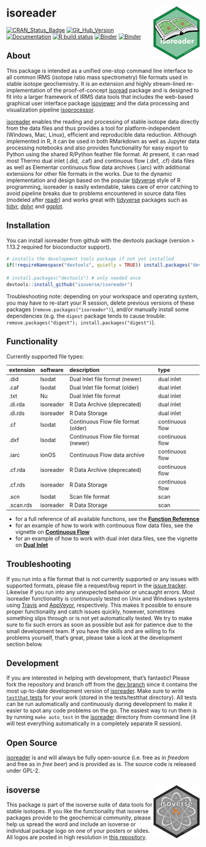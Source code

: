 
<!-- README.md is generated from README.Rmd. Please edit that file -->

# isoreader <a href='https://isoreader.isoverse.org'><img src='man/figures/isoreader_logo_thumb.png' align="right" height="138.5"/></a>

[![CRAN\_Status\_Badge](https://www.r-pkg.org/badges/version/isoreader)](https://cran.r-project.org/package=isoreader)
[![Git\_Hub\_Version](https://img.shields.io/badge/GitHub-1.2.3-orange.svg?style=flat-square)](https://github.com/isoverse/isoreader/commits)
[![Documentation](https://img.shields.io/badge/docs-online-green.svg)](https://isoreader.isoverse.org/)
[![R build
status](https://github.com/isoverse/isoreader/workflows/R-CMD-check/badge.svg)](https://github.com/isoverse/isoreader/actions?workflow=R-CMD-check)
[![Binder](https://img.shields.io/badge/launch-RStudio-blue.svg)](https://mybinder.org/v2/gh/isoverse/isoreader/binder?urlpath=rstudio)
[![Binder](https://img.shields.io/badge/launch-Jupyter-orange.svg)](https://mybinder.org/v2/gh/isoverse/isoreader/binder?urlpath=lab)

## About

This package is intended as a unified one-stop command line interface to
all common IRMS (isotope ratio mass spectrometry) file formats used in
stable isotope geochemistry. It is an extension and highly stream-lined
re-implementation of the proof-of-concept
[isoread](https://github.com/sebkopf/isoread) package and is designed to
fit into a larger framework of IRMS data tools that includes the
web-based graphical user interface package
[isoviewer](https://github.com/isoverse/isoviewer) and the data
processing and visualization pipeline
[isoprocessor](https://github.com/isoverse/isoprocessor).

[isoreader](https://isoreader.isoverse.org/) enables the reading and
processing of stable isotope data directly from the data files and thus
provides a tool for platform-independent (Windows, Mac, Linux),
efficient and reproducible data reduction. Although implemented in R, it
can be used in both RMarkdown as well as Jupyter data processing
notebooks and also provides functionality for easy export to Python
using the shared R/Python feather file format. At present, it can read
most Thermo dual inlet (.did, .caf) and continuous flow (.dxf, .cf) data
files as well as Elementar continuous flow data archives (.iarc) with
additional extensions for other file formats in the works. Due to the
dynamic implementation and design based on the popular
[tidyverse](https://www.tidyverse.org/) style of R programming,
isoreader is easily extendable, takes care of error catching to avoid
pipeline breaks due to problems encountered in source data files
(modeled after [readr](https://readr.tidyverse.org/)) and works great
with [tidyverse](https://www.tidyverse.org/) packages such as
[tidyr](https://tidyr.tidyverse.org/),
[dplyr](https://dplyr.tidyverse.org/) and
[ggplot](https://ggplot2.tidyverse.org/).

## Installation

You can install isoreader from github with the devtools package (version
\> 1.13.2 required for bioconductor support).

``` r
# installs the development tools package if not yet installed
if(!requireNamespace("devtools", quietly = TRUE)) install.packages("devtools")

# install.packages("devtools") # only needed once
devtools::install_github("isoverse/isoreader")
```

Troubleshooting note: depending on your workspace and operating system,
you may have to re-start your R session, delete previous versions of
these packages (`remove.packages("isoreader")`), and/or manually install
some dependencies (e.g. the `digest` package tends to cause trouble:
`remove.packages("digest"); install.packages("digest")`).

## Functionality

Currently supported file types:

| extension | software  | description                         | type            |
| :-------- | :-------- | :---------------------------------- | :-------------- |
| .did      | Isodat    | Dual Inlet file format (newer)      | dual inlet      |
| .caf      | Isodat    | Dual Inlet file format (older)      | dual inlet      |
| .txt      | Nu        | Dual Inlet file format              | dual inlet      |
| .di.rda   | isoreader | R Data Archive (deprecated)         | dual inlet      |
| .di.rds   | isoreader | R Data Storage                      | dual inlet      |
| .cf       | Isodat    | Continuous Flow file format (older) | continuous flow |
| .dxf      | Isodat    | Continuous Flow file format (newer) | continuous flow |
| .iarc     | ionOS     | Continuous Flow data archive        | continuous flow |
| .cf.rda   | isoreader | R Data Archive (deprecated)         | continuous flow |
| .cf.rds   | isoreader | R Data Storage                      | continuous flow |
| .scn      | Isodat    | Scan file format                    | scan            |
| .scan.rds | isoreader | R Data Storage                      | scan            |

  - for a full reference of all available functions, see the **[Function
    Reference](https://isoreader.isoverse.org/reference/)**
  - for an example of how to work with continuous flow data files, see
    the vignette on **[Continuous
    Flow](https://isoreader.isoverse.org/articles/continuous_flow.html)**
  - for an example of how to work with dual inlet data files, see the
    vignette on **[Dual
    Inlet](https://isoreader.isoverse.org/articles/dual_inlet.html)**

## Troubleshooting

If you run into a file format that is not currently supported or any
issues with supported formats, please file a request/bug report in the
[issue tracker](https://github.com/isoverse/isoreader/issues). Likewise
if you run into any unexpected behavior or uncaught errors. Most
isoreader functionality is continuously tested on Unix and Windows
systems using [Travis](https://travis-ci.org/) and
[AppVeyor](https://ci.appveyor.com/), respectively. This makes it
possible to ensure proper functionality and catch issues quickly,
however, sometimes something slips through or is not yet automatically
tested. We try to make sure to fix such errors as soon as possible but
ask for patience due to the small development team. If you have the
skills and are willing to fix problems yourself, that’s great, please
take a look at the development section below.

## Development

If you are interested in helping with development, that’s fantastic\!
Please fork the repository and branch off from the [dev
branch](https://github.com/isoverse/isoreader/tree/dev) since it
contains the most up-to-date development version of
[isoreader](https://isoreader.isoverse.org/). Make sure to write
[`testthat` tests](https://r-pkgs.had.co.nz/tests.html) for your work
(stored in the tests/testthat directory). All tests can be run
automatically and continuously during development to make it easier to
spot any code problems on the go. The easiest way to run them is by
running `make auto_test` in the
[isoreader](https://isoreader.isoverse.org/) directory from command line
(it will test everything automatically in a completely separate R
session).

## Open Source

[isoreader](https://isoreader.isoverse.org/) is and will always be fully
open-source (i.e. free as in *freedom* and free as in *free beer*) and
is provided as is. The source code is released under GPL-2.

## isoverse <a href='https://www.isoverse.org'><img src='man/figures/isoverse_logo_thumb.png' align="right" height="138.5"/></a>

This package is part of the isoverse suite of data tools for stable
isotopes. If you like the functionality that isoverse packages provide
to the geochemical community, please help us spread the word and include
an isoverse or individual package logo on one of your posters or slides.
All logos are posted in high resolution in [this
repository](https://github.com/isoverse/logos).
